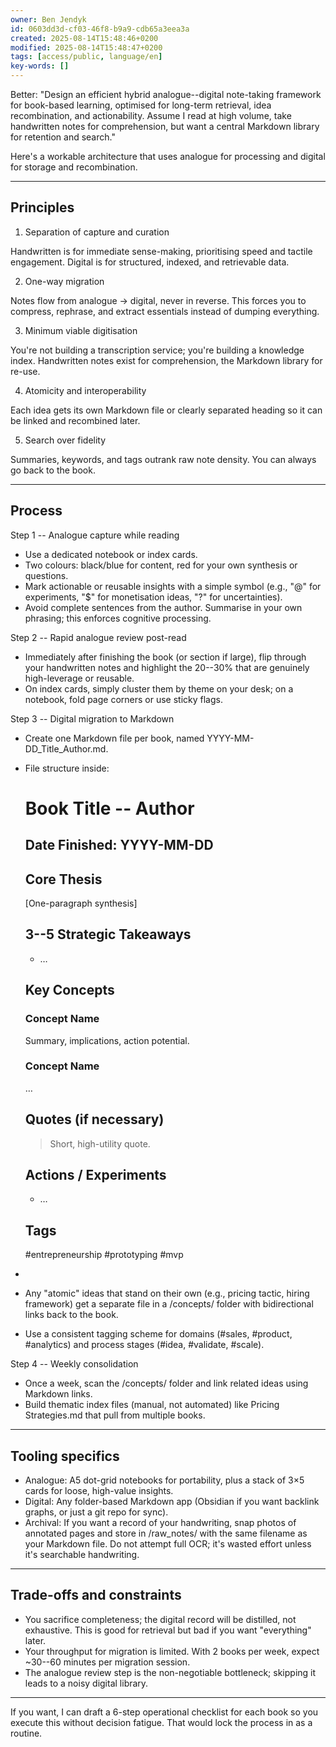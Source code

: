 ```yaml
---
owner: Ben Jendyk
id: 0603dd3d-cf03-46f8-b9a9-cdb65a3eea3a
created: 2025-08-14T15:48:46+0200
modified: 2025-08-14T15:48:47+0200
tags: [access/public, language/en]
key-words: []
---
```


Better: "Design an efficient hybrid analogue--digital note-taking framework for book-based learning, optimised for long-term retrieval, idea recombination, and actionability. Assume I read at high volume, take handwritten notes for comprehension, but want a central Markdown library for retention and search."

  

Here's a workable architecture that uses analogue for processing and digital for storage and recombination.

* * *

## Principles

1. Separation of capture and curation

Handwritten is for immediate sense-making, prioritising speed and tactile engagement. Digital is for structured, indexed, and retrievable data.

2. One-way migration

Notes flow from analogue → digital, never in reverse. This forces you to compress, rephrase, and extract essentials instead of dumping everything.

3. Minimum viable digitisation

You're not building a transcription service; you're building a knowledge index. Handwritten notes exist for comprehension, the Markdown library for re-use.

4. Atomicity and interoperability

Each idea gets its own Markdown file or clearly separated heading so it can be linked and recombined later.

5. Search over fidelity

Summaries, keywords, and tags outrank raw note density. You can always go back to the book.

* * *

## Process

  

Step 1 -- Analogue capture while reading
- Use a dedicated notebook or index cards.
- Two colours: black/blue for content, red for your own synthesis or questions.
- Mark actionable or reusable insights with a simple symbol (e.g., "@" for experiments, "$" for monetisation ideas, "?" for uncertainties).
- Avoid complete sentences from the author. Summarise in your own phrasing; this enforces cognitive processing.

  

Step 2 -- Rapid analogue review post-read
- Immediately after finishing the book (or section if large), flip through your handwritten notes and highlight the 20--30% that are genuinely high-leverage or reusable.
- On index cards, simply cluster them by theme on your desk; on a notebook, fold page corners or use sticky flags.

  

Step 3 -- Digital migration to Markdown
- Create one Markdown file per book, named YYYY-MM-DD_Title_Author.md.
- File structure inside:
    
    
    # Book Title -- Author
    ## Date Finished: YYYY-MM-DD
    ## Core Thesis
    [One-paragraph synthesis]
    ## 3--5 Strategic Takeaways
    - …
    ## Key Concepts
    ### Concept Name
    Summary, implications, action potential.
    ### Concept Name
    …
    ## Quotes (if necessary)
    > Short, high-utility quote.
    ## Actions / Experiments
    - …
    ## Tags
    #entrepreneurship #prototyping #mvp

-   
- Any "atomic" ideas that stand on their own (e.g., pricing tactic, hiring framework) get a separate file in a /concepts/ folder with bidirectional links back to the book.
- Use a consistent tagging scheme for domains (#sales, #product, #analytics) and process stages (#idea, #validate, #scale).

  

Step 4 -- Weekly consolidation
- Once a week, scan the /concepts/ folder and link related ideas using Markdown links.
- Build thematic index files (manual, not automated) like Pricing Strategies.md that pull from multiple books.
* * *

## Tooling specifics

- Analogue: A5 dot-grid notebooks for portability, plus a stack of 3×5 cards for loose, high-value insights.
- Digital: Any folder-based Markdown app (Obsidian if you want backlink graphs, or just a git repo for sync).
- Archival: If you want a record of your handwriting, snap photos of annotated pages and store in /raw_notes/ with the same filename as your Markdown file. Do not attempt full OCR; it's wasted effort unless it's searchable handwriting.
* * *

## Trade-offs and constraints

- You sacrifice completeness; the digital record will be distilled, not exhaustive. This is good for retrieval but bad if you want "everything" later.
- Your throughput for migration is limited. With 2 books per week, expect ~30--60 minutes per migration session.
- The analogue review step is the non-negotiable bottleneck; skipping it leads to a noisy digital library.
* * *

If you want, I can draft a 6-step operational checklist for each book so you execute this without decision fatigue. That would lock the process in as a routine.